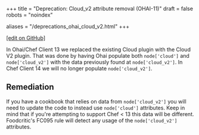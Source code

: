 +++
title = "Deprecation: Cloud_v2 attribute removal (OHAI-11)"
draft = false
robots = "noindex"


aliases = "/deprecations_ohai_cloud_v2.html"
+++

[\[edit on GitHub\]](https://github.com/chef/chef-web-docs/blob/master/content/deprecations_ohai_cloud_v2.md)

In Ohai/Chef Client 13 we replaced the existing Cloud plugin with the
Cloud V2 plugin. That was done by having Ohai populate both
`node['cloud']` and `node['cloud_v2']` with the data previously found at
`node['cloud_v2']`. In Chef Client 14 we will no longer populate
`node['cloud_v2']`.

## Remediation

If you have a cookbook that relies on data from `node['cloud_v2']` you
will need to update the code to instead use `node['cloud']` attributes.
Keep in mind that if you're attempting to support Chef \< 13 this data
will be different. Foodcritic's FC095 rule will detect any usage of the
`node['cloud_v2']` attributes.
